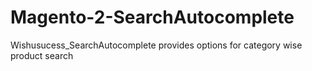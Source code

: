 # Magento-2-SearchAutocomplete
Wishusucess_SearchAutocomplete provides options for category wise product search
